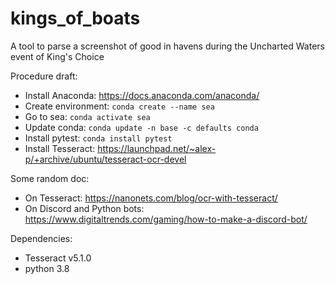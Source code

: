 # kings_of_boats
A tool to parse a screenshot of good in havens during the Uncharted Waters event of King's Choice


Procedure draft:
- Install Anaconda: https://docs.anaconda.com/anaconda/
- Create environment: `conda create --name sea`
- Go to sea: `conda activate sea`
- Update conda: `conda update -n base -c defaults conda`
- Install pytest: `conda install pytest`
- Install Tesseract: https://launchpad.net/~alex-p/+archive/ubuntu/tesseract-ocr-devel


Some random doc:
- On Tesseract: https://nanonets.com/blog/ocr-with-tesseract/
- On Discord and Python bots: https://www.digitaltrends.com/gaming/how-to-make-a-discord-bot/

Dependencies:
- Tesseract v5.1.0
- python 3.8


